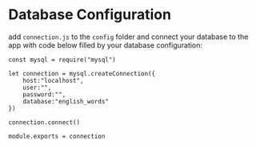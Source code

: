 # Database Configuration

add `connection.js` to the `config` folder and connect your database to the app with code below filled by your database configuration:

```
const mysql = require("mysql")

let connection = mysql.createConnection({
    host:"localhost",
    user:"",
    password:"",
    database:"english_words"
})

connection.connect()

module.exports = connection
```
